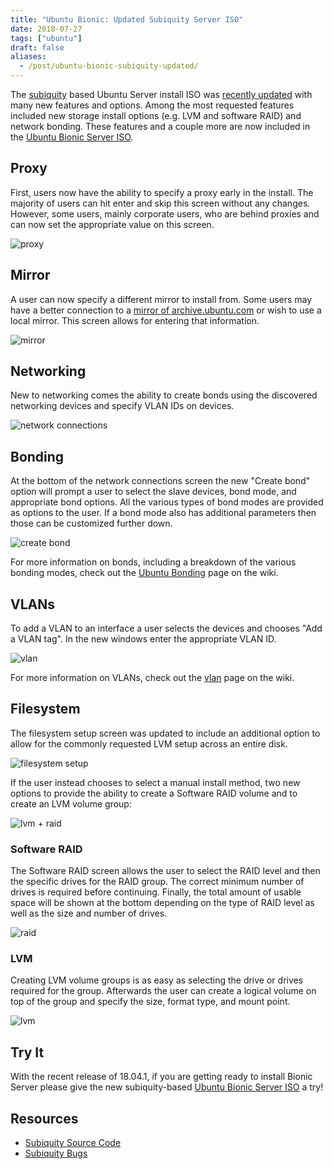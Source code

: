 ```yaml
---
title: "Ubuntu Bionic: Updated Subiquity Server ISO"
date: 2018-07-27
tags: ["ubuntu"]
draft: false
aliases:
  - /post/ubuntu-bionic-subiquity-updated/
---
```


The [subiquity](https://github.com/CanonicalLtd/subiquity) based Ubuntu Server install ISO was [recently updated](https://lists.ubuntu.com/archives/ubuntu-server/2018-July/007725.html) with many new features and options. Among the most requested features included new storage install options (e.g. LVM and software RAID) and network bonding. These features and a couple more are now included in the [Ubuntu Bionic Server ISO](https://www.ubuntu.com/download/server).

## Proxy

First, users now have the ability to specify a proxy early in the install. The majority of users can hit enter and skip this screen without any changes. However, some users, mainly corporate users, who are behind proxies and can now set the appropriate value on this screen.

![proxy](/img/ubuntu/subiquity/proxy.png#center)

## Mirror

A user can now specify a different mirror to install from. Some users may have a better connection to a [mirror of archive.ubuntu.com](https://launchpad.net/ubuntu/+archivemirrors) or wish to use a local mirror. This screen allows for entering that information.

![mirror](/img/ubuntu/subiquity/mirror.png#center)

## Networking

New to networking comes the ability to create bonds using the discovered networking devices and specify VLAN IDs on devices.

![network connections](/img/ubuntu/subiquity/network_connections.png#center)

## Bonding

At the bottom of the network connections screen the new "Create bond" option will prompt a user to select the slave devices, bond mode, and appropriate bond options. All the various types of bond modes are provided as options to the user. If a bond mode also has additional parameters then those can be customized further down.

![create bond](/img/ubuntu/subiquity/create_bond.png#center)

For more information on bonds, including a breakdown of the various bonding modes, check out the [Ubuntu Bonding](https://help.ubuntu.com/community/UbuntuBonding) page on the wiki.

## VLANs

To add a VLAN to an interface a user selects the devices and chooses "Add a VLAN tag". In the new windows enter the appropriate VLAN ID.

![vlan](/img/ubuntu/subiquity/vlan.png#center)

For more information on VLANs, check out the [vlan](https://wiki.ubuntu.com/vlan) page on the wiki.

## Filesystem

The filesystem setup screen was updated to include an additional option to allow for the commonly requested LVM setup across an entire disk.

![filesystem setup](/img/ubuntu/subiquity/filesystem_setup.png#center)

If the user instead chooses to select a manual install method, two new options to provide the ability to create a Software RAID volume and to create an LVM volume group:

![lvm + raid](/img/ubuntu/subiquity/lvm_raid.png#center)

### Software RAID

The Software RAID screen allows the user to select the RAID level and then the specific drives for the RAID group. The correct minimum number of drives is required before continuing. Finally, the total amount of usable space will be shown at the bottom depending on the type of RAID level as well as the size and number of drives.

![raid](/img/ubuntu/subiquity/raid.png#center)

### LVM

Creating LVM volume groups is as easy as selecting the drive or drives required for the group. Afterwards the user can create a logical volume on top of the group and specify the size, format type, and mount point.

![lvm](/img/ubuntu/subiquity/lvm.png#center)

## Try It

With the recent release of 18.04.1, if you are getting ready to install Bionic Server please give the new subiquity-based [Ubuntu Bionic Server ISO](https://www.ubuntu.com/download/server) a try!

## Resources

* [Subiquity Source Code](https://github.com/CanonicalLtd/subiquity)
* [Subiquity Bugs](https://bugs.launchpad.net/subiquity)

